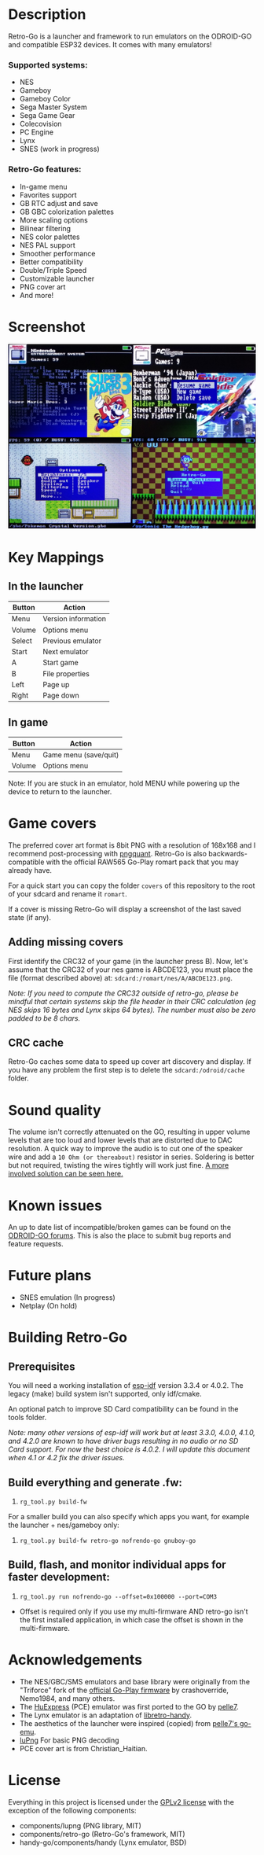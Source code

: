 # Description
Retro-Go is a launcher and framework to run emulators on the ODROID-GO and compatible ESP32 devices. 
It comes with many emulators!

### Supported systems:
- NES
- Gameboy
- Gameboy Color
- Sega Master System
- Sega Game Gear
- Colecovision
- PC Engine
- Lynx
- SNES (work in progress)

### Retro-Go features:
- In-game menu
- Favorites support
- GB RTC adjust and save
- GB GBC colorization palettes
- More scaling options
- Bilinear filtering
- NES color palettes
- NES PAL support
- Smoother performance
- Better compatibility
- Double/Triple Speed
- Customizable launcher
- PNG cover art
- And more!


# Screenshot
![Preview](retro-go-preview.jpg)


# Key Mappings

## In the launcher
| Button  | Action |
| ------- | ------ |
| Menu    | Version information  |
| Volume  | Options menu  |
| Select  | Previous emulator |
| Start   | Next emulator |
| A       | Start game |
| B       | File properties |
| Left    | Page up |
| Right   | Page down |

## In game
| Button  | Action |
| ------- | ------ |
| Menu    | Game menu (save/quit)  |
| Volume  | Options menu  |

Note: If you are stuck in an emulator, hold MENU while powering up the device to return to the launcher.


# Game covers 
The preferred cover art format is 8bit PNG with a resolution of 168x168 and I recommend post-processing 
with [pngquant](https://pngquant.org/). Retro-Go is also backwards-compatible with the official RAW565 
Go-Play romart pack that you may already have.

For a quick start you can copy the folder `covers` of this repository to the root of your sdcard and 
rename it `romart`.

If a cover is missing Retro-Go will display a screenshot of the last saved state (if any).

## Adding missing covers
First identify the CRC32 of your game (in the launcher press B). Now, let's assume that the CRC32 of your
nes game is ABCDE123, you must place the file (format described above) at: `sdcard:/romart/nes/A/ABCDE123.png`.

_Note: If you need to compute the CRC32 outside of retro-go, please be mindful that certain systems 
skip the file header in their CRC calculation (eg NES skips 16 bytes and Lynx skips 64 bytes). 
The number must also be zero padded to be 8 chars._

## CRC cache
Retro-Go caches some data to speed up cover art discovery and display.
If you have any problem the first step is to delete the `sdcard:/odroid/cache` folder.


# Sound quality
The volume isn't correctly attenuated on the GO, resulting in upper volume levels that are too loud and 
lower levels that are distorted due to DAC resolution. A quick way to improve the audio is to cut one
of the speaker wire and add a `10 Ohm (or thereabout)` resistor in series. Soldering is better but not 
required, twisting the wires tightly will work just fine.
[A more involved solution can be seen here.](https://wiki.odroid.com/odroid_go/silent_volume)


# Known issues
An up to date list of incompatible/broken games can be found on the [ODROID-GO forums](https://forum.odroid.com/viewtopic.php?f=159&t=37599). This is also the place to submit bug reports and feature requests.


# Future plans
- SNES emulation (In progress)
- Netplay (On hold)


# Building Retro-Go

## Prerequisites
You will need a working installation of [esp-idf](https://docs.espressif.com/projects/esp-idf/en/v4.0.2/) version 3.3.4 or 4.0.2. The legacy (make) build system isn't supported, only idf/cmake.

An optional patch to improve SD Card compatibility can be found in the tools folder.

_Note: many other versions of esp-idf will work but at least 3.3.0, 4.0.0, 4.1.0, and 4.2.0 are known to have driver bugs resulting in no audio or no SD Card support. For now the best choice is 4.0.2. I will update this document when 4.1 or 4.2 fix the driver issues._

## Build everything and generate .fw:
1. `rg_tool.py build-fw`

For a smaller build you can also specify which apps you want, for example the launcher + nes/gameboy only:
1. `rg_tool.py build-fw retro-go nofrendo-go gnuboy-go`

## Build, flash, and monitor individual apps for faster development:
1. `rg_tool.py run nofrendo-go --offset=0x100000 --port=COM3`
* Offset is required only if you use my multi-firmware AND retro-go isn't the first installed application, in which case the offset is shown in the multi-firmware.


# Acknowledgements
- The NES/GBC/SMS emulators and base library were originally from the "Triforce" fork of the [official Go-Play firmware](https://github.com/othercrashoverride/go-play) by crashoverride, Nemo1984, and many others.
- The [HuExpress](https://github.com/kallisti5/huexpress) (PCE) emulator was first ported to the GO by [pelle7](https://github.com/pelle7/odroid-go-pcengine-huexpress/).
- The Lynx emulator is an adaptation of [libretro-handy](https://github.com/libretro/libretro-handy).
- The aesthetics of the launcher were inspired (copied) from [pelle7's go-emu](https://github.com/pelle7/odroid-go-emu-launcher).
- [luPng](https://github.com/jansol/LuPng) For basic PNG decoding
- PCE cover art is from Christian_Haitian.


# License
Everything in this project is licensed under the [GPLv2 license](COPYING) with the exception of the following components:
- components/lupng (PNG library, MIT)
- components/retro-go (Retro-Go's framework, MIT)
- handy-go/components/handy (Lynx emulator, BSD)
